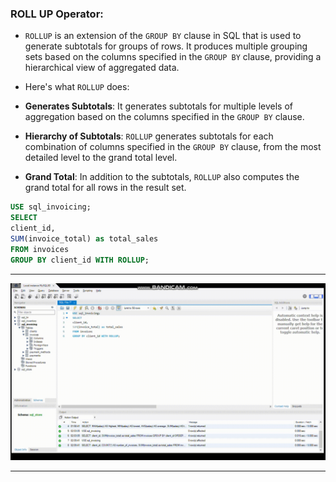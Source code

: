 ### **ROLL UP** Operator:

- `ROLLUP` is an extension of the `GROUP BY` clause in SQL that is used to generate subtotals for groups of rows. It produces multiple grouping sets based on the columns specified in the `GROUP BY` clause, providing a hierarchical view of aggregated data.

- Here's what `ROLLUP` does:

- **Generates Subtotals**: It generates subtotals for multiple levels of aggregation based on the columns specified in the `GROUP BY` clause.

- **Hierarchy of Subtotals**: `ROLLUP` generates subtotals for each combination of columns specified in the `GROUP BY` clause, from the most detailed level to the grand total level.

- **Grand Total**: In addition to the subtotals, `ROLLUP` also computes the grand total for all rows in the result set.

```sql
USE sql_invoicing;
SELECT 
client_id,
SUM(invoice_total) as total_sales
FROM invoices
GROUP BY client_id WITH ROLLUP;
```

<hr>

<img src= './assets/roll-up.gif'>

<hr>